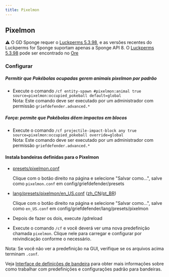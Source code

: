 ```yaml
---
title: Pixelmon
---
```


## Pixelmon

:warning:  O GD Sponge requer o [Luckperms 5.3.98](https://ore.spongepowered.org/Luck/LuckPerms/versions/5.3.98), e as versões recentes do Luckperms for Sponge suportam apenas a Sponge API 8. O [Luckperms 5.3.98](https://ore.spongepowered.org/Luck/LuckPerms/versions/5.3.98) pode ser encontrado no [Ore](https://ore.spongepowered.org/)

### Configurar

##### Permitir que Pokébolas ocupadas gerem animais pixelmon por padrão
* Execute o comando `/cf entity-spawn #pixelmon:animal true source=pixelmon:occupied_pokeball default=global`  
Nota: Este comando deve ser executado por um administrador com permissão `griefdefender.advanced.*`  

##### Força: permite que Pokébolas dêem impactos em blocos
* Execute o comando `/cf projectile-impact-block any true source=pixelmon:occupied_pokeball override=global`  
Nota: Este comando deve ser executado por um administrador com permissão `griefdefender.advanced.*`  

#### Instala bandeiras definidas para o Pixelmon

* [presets/pixelmon.conf](https://raw.githubusercontent.com/bloodmc/GriefDefenderDefinitions/master/1.12.2/presets/pixelmon.conf)

  Clique com o botão direito na página e selecione "Salvar como...", salve como `pixelmon.conf` em config/griefdefender/presets

* [lang/presets/pixelmon/en_US.conf](https://raw.githubusercontent.com/bloodmc/GriefDefenderDefinitions/master/1.12.2/lang/presets/pixelmon/en_US.conf) ([zh_CN](https://raw.githubusercontent.com/bloodmc/GriefDefenderDefinitions/master/1.12.2/lang/presets/pixelmon/zh_CN.conf)/[pt_BR](#))

  Clique com o botão direito na página e selecione "Salvar como...", salve como `en_US.conf` em config/griefdefender/lang/presets/pixelmon

* Depois de fazer os dois, execute /gdreload

* Execute o comando `/cf` e você deverá ver uma nova predefinição chamada `pixelmon`. Clique nele para carregar e configurar por reivindicação conforme o necessário.  

Nota: Se você não ver a predefinição na GUI, verifique se os arquivos acima terminam `.conf`.  

Veja [Interface de definições de bandeira](/br/wiki/basic/Flag-Definitions-GUI.html) para obter mais informações sobre como trabalhar com predefinições e configurações padrão para bandeiras.